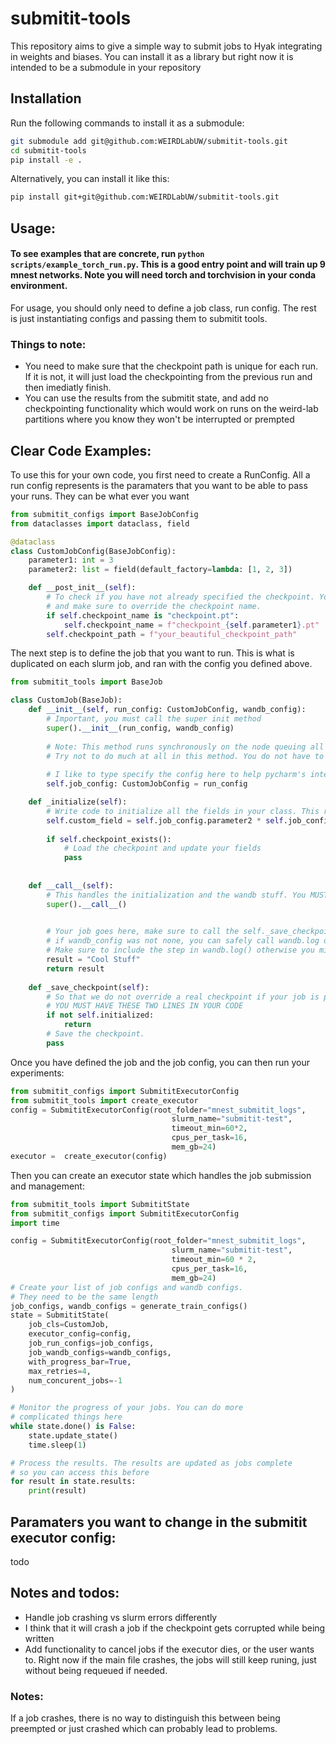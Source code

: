 # submitit-tools
This repository aims to give a simple way to submit jobs to Hyak integrating in weights and biases. You can install it as a library
but right now it is intended to be a submodule in your repository

## Installation
Run the following commands to install it as a submodule:
```bash
git submodule add git@github.com:WEIRDLabUW/submitit-tools.git
cd submitit-tools
pip install -e .
```
Alternatively, you can install it like this:
```bash
pip install git+git@github.com:WEIRDLabUW/submitit-tools.git
```

## Usage:

#### To see examples that are concrete, run `python scripts/example_torch_run.py`. This is a good entry point and will train up 9 mnest networks. Note you will need torch and torchvision in your conda environment.

For usage, you should only need to define a job class, run config. The rest is just instantiating configs and passing
them to submitit tools.

### Things to note:
- You need to make sure that the checkpoint path is unique for each run. If it is not,
    it will just load the checkpointing from the previous run and then imediatly finish.
- You can use the results from the submitit state, and add no checkpointing functionality which 
    would work on runs on the weird-lab partitions where you know they won't be interrupted or prempted

## Clear Code Examples:


To use this for your own code, you first need to create a RunConfig. All a run config represents is
the paramaters that you want to be able to pass your runs. They can be what ever you want

```python
from submitit_configs import BaseJobConfig
from dataclasses import dataclass, field

@dataclass
class CustomJobConfig(BaseJobConfig):
    parameter1: int = 3
    parameter2: list = field(default_factory=lambda: [1, 2, 3])

    def __post_init__(self):
        # To check if you have not already specified the checkpoint. You can also exclude this
        # and make sure to override the checkpoint name.
        if self.checkpoint_name is "checkpoint.pt":
            self.checkpoint_name = f"checkpoint_{self.parameter1}.pt"
        self.checkpoint_path = f"your_beautiful_checkpoint_path"
```

The next step is to define the job that you want to run. This is what is duplicated on each
slurm job, and ran with the config you defined above. 

```python
from submitit_tools import BaseJob

class CustomJob(BaseJob):
    def __init__(self, run_config: CustomJobConfig, wandb_config):
        # Important, you must call the super init method
        super().__init__(run_config, wandb_config)
        
        # Note: This method runs synchronously on the node queuing all the jobs, so
        # Try not to do much at all in this method. You do not have to define this method
        
        # I like to type specify the config here to help pycharm's intelisense
        self.job_config: CustomJobConfig = run_config 

    def _initialize(self):
        # Write code to initialize all the fields in your class. This runs on the alocated node.
        self.custom_field = self.job_config.parameter2 * self.job_config.parameter1
        
        if self.checkpoint_exists():
            # Load the checkpoint and update your fields
            pass
       
                
    def __call__(self):
        # This handles the initialization and the wandb stuff. You MUST call this
        super().__call__()

                    
        # Your job goes here, make sure to call the self._save_checkpoint() method
        # if wandb_config was not none, you can safely call wandb.log or other wandb functions 
        # Make sure to include the step in wandb.log() otherwise you might experience weird data stuff
        result = "Cool Stuff"
        return result
    
    def _save_checkpoint(self):
        # So that we do not override a real checkpoint if your job is preempted during initialization
        # YOU MUST HAVE THESE TWO LINES IN YOUR CODE
        if not self.initialized:
            return
        # Save the checkpoint.
        pass
```
Once you have defined the job and the job config, you can then run your experiments:
```python
from submitit_configs import SubmititExecutorConfig
from submitit_tools import create_executor
config = SubmititExecutorConfig(root_folder="mnest_submitit_logs",
                                    slurm_name="submitit-test",
                                    timeout_min=60*2,
                                    cpus_per_task=16,
                                    mem_gb=24)
executor =  create_executor(config)
```

Then you can create an executor state which handles the job submission and management:
```python
from submitit_tools import SubmititState
from submitit_configs import SubmititExecutorConfig
import time

config = SubmititExecutorConfig(root_folder="mnest_submitit_logs",
                                    slurm_name="submitit-test",
                                    timeout_min=60 * 2,
                                    cpus_per_task=16,
                                    mem_gb=24)
# Create your list of job configs and wandb configs. 
# They need to be the same length
job_configs, wandb_configs = generate_train_configs()
state = SubmititState(
    job_cls=CustomJob,
    executor_config=config,
    job_run_configs=job_configs,
    job_wandb_configs=wandb_configs,
    with_progress_bar=True,
    max_retries=4,
    num_concurent_jobs=-1
)

# Monitor the progress of your jobs. You can do more 
# complicated things here
while state.done() is False:
    state.update_state()
    time.sleep(1)

# Process the results. The results are updated as jobs complete 
# so you can access this before
for result in state.results:
    print(result)
```

## Paramaters you want to change in the submitit executor config:
todo

## Notes and todos:
- Handle job crashing vs slurm errors differently
- I think that it will crash a job if the checkpoint gets corrupted while being written
- Add functionality to cancel jobs if the executor dies, or the user wants to.
    Right now if the main file crashes, the jobs will still keep runing, just without
    being requeued if needed.
### Notes:
If a job crashes, there is no way to distinguish this between being preempted or just crashed
which can probably lead to problems. 

